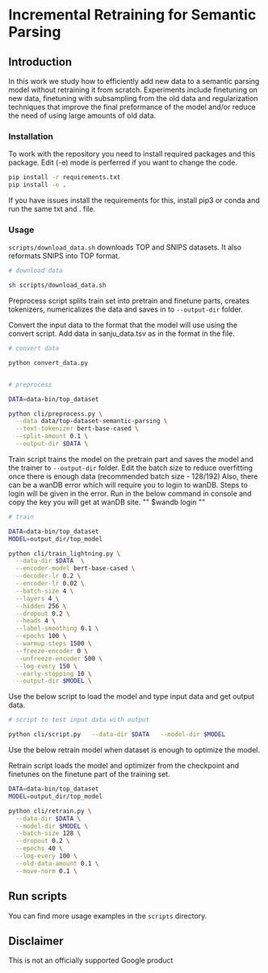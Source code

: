 # Incremental Retraining for Semantic Parsing

## Introduction

In this work we study how to efficiently add new data to a semantic parsing model without retraining it from scratch.
Experiments include finetuning on new data, finetuning with subsampling from the old data and regularization techniques
that improve the final preformance of the model and/or reduce the need of using large amounts of old data.

### Installation

To work with the repository you need to install required packages and this package.
Edit (-e) mode is perferred if you want to change the code.

```bash
pip install -r requirements.txt
pip install -e .
```
If you have issues install the requirements for this, install pip3 or conda and run the same txt and . file.

### Usage

`scripts/download_data.sh` downloads TOP and SNIPS datasets.
It also reformats SNIPS into TOP format.

```bash
# download data

sh scripts/download_data.sh
```

Preprocess script splits train set into pretrain and finetune parts, creates tokenizers, numericalizes the data and saves in to `--output-dir` folder.

Convert the input data to the format that the model will use using the convert script. Add data in sanju_data.tsv as in the format in the file.

```bash
# convert data

python convert_data.py
```


```bash

# preprocess

DATA=data-bin/top_dataset

python cli/preprocess.py \
  --data data/top-dataset-semantic-parsing \
  --text-tokenizer bert-base-cased \
  --split-amount 0.1 \
  --output-dir $DATA \
```

Train script trains the model on the pretrain part and saves the model and the trainer to `--output-dir` folder.
Edit the batch size to reduce overfitting once there is enough data (recommended batch size - 128/192)
Also, there can be a wanDB error which will require you to login to wanDB. Steps to login will be given in the error.
Run in the below command in console and copy the key you will get at wanDB site.
"" $wandb login ""

```bash
# train

DATA=data-bin/top_dataset
MODEL=output_dir/top_model

python cli/train_lightning.py \
  --data-dir $DATA  \
  --encoder-model bert-base-cased \
  --decoder-lr 0.2 \
  --encoder-lr 0.02 \
  --batch-size 4 \
  --layers 4 \
  --hidden 256 \
  --dropout 0.2 \
  --heads 4 \
  --label-smoothing 0.1 \
  --epochs 100 \
  --warmup-steps 1500 \
  --freeze-encoder 0 \
  --unfreeze-encoder 500 \
  --log-every 150 \
  --early-stopping 10 \
  --output-dir $MODEL \
```
Use the below script to load the model and type input data and get output data. 

```bash
# script to test input data with output

python cli/script.py   --data-dir $DATA   --model-dir $MODEL

```

Use the below retrain model when dataset is enough to optimize the model.

Retrain script loads the model and optimizer from the checkpoint and finetunes on the finetune part of the training set.

```bash
DATA=data-bin/top_dataset
MODEL=output_dir/top_model

python cli/retrain.py \
  --data-dir $DATA \
  --model-dir $MODEL \
  --batch-size 128 \
  --dropout 0.2 \
  --epochs 40 \
  --log-every 100 \
  --old-data-amount 0.1 \
  --move-norm 0.1 \
```

## Run scripts

You can find more usage examples in the `scripts` directory.

## Disclaimer
This is not an officially supported Google product
